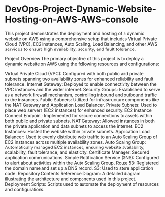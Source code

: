# DevOps-Project-Dynamic-Website-Hosting-on-AWS-AWS-console

This project demonstrates the deployment and hosting of a dynamic website on AWS using a comprehensive setup that includes Virtual Private Cloud (VPC), EC2 instances, Auto Scaling, Load Balancing, and other AWS services to ensure high availability, security, and fault tolerance.

Project Overview
The primary objective of this project is to deploy a dynamic website on AWS using the following resources and configurations:

Virtual Private Cloud (VPC): Configured with both public and private subnets spanning two availability zones for enhanced reliability and fault tolerance.
Internet Gateway: Deployed to enable connectivity between the VPC instances and the wider internet.
Security Groups: Established to serve as a network firewall mechanism, controlling inbound and outbound traffic to the instances.
Public Subnets: Utilized for infrastructure components like the NAT Gateway and Application Load Balancer.
Private Subnets: Used to place web servers (EC2 instances) for enhanced security.
EC2 Instance Connect Endpoint: Implemented for secure connections to assets within both public and private subnets.
NAT Gateway: Allowed instances in both the private application and data subnets to access the internet.
EC2 Instances: Hosted the website within private subnets.
Application Load Balancer: Used to evenly distribute web traffic to an Auto Scaling Group of EC2 instances across multiple availability zones.
Auto Scaling Group: Automatically managed EC2 instances, ensuring website availability, scalability, fault tolerance, and elasticity.
Certificate Manager: Secured application communications.
Simple Notification Service (SNS): Configured to alert about activities within the Auto Scaling Group.
Route 53: Registered the domain name and set up a DNS record.
S3: Used to store application code.
Repository Contents
Reference Diagram: A detailed diagram illustrating the architecture and components used in this project.
Deployment Scripts: Scripts used to automate the deployment of resources and configurations.
